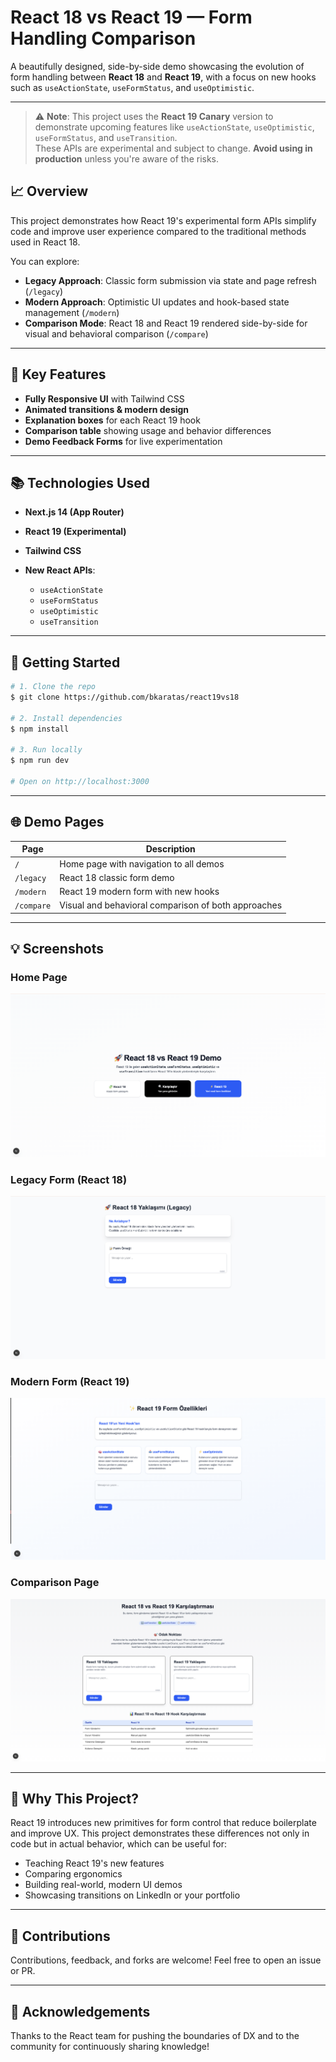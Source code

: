 # React 18 vs React 19 — Form Handling Comparison

A beautifully designed, side-by-side demo showcasing the evolution of form handling between **React 18** and **React 19**, with a focus on new hooks such as `useActionState`, `useFormStatus`, and `useOptimistic`.

---

> ⚠️ **Note**: This project uses the **React 19 Canary** version to demonstrate upcoming features like `useActionState`, `useOptimistic`, `useFormStatus`, and `useTransition`.  
> These APIs are experimental and subject to change. **Avoid using in production** unless you're aware of the risks.

## 📈 Overview



This project demonstrates how React 19's experimental form APIs simplify code and improve user experience compared to the traditional methods used in React 18.

You can explore:

* **Legacy Approach**: Classic form submission via state and page refresh (`/legacy`)
* **Modern Approach**: Optimistic UI updates and hook-based state management (`/modern`)
* **Comparison Mode**: React 18 and React 19 rendered side-by-side for visual and behavioral comparison (`/compare`)

---

## 🌟 Key Features

* **Fully Responsive UI** with Tailwind CSS
* **Animated transitions & modern design**
* **Explanation boxes** for each React 19 hook
* **Comparison table** showing usage and behavior differences
* **Demo Feedback Forms** for live experimentation

---

## 📚 Technologies Used

* **Next.js 14 (App Router)**
* **React 19 (Experimental)**
* **Tailwind CSS**
* **New React APIs**:

  * `useActionState`
  * `useFormStatus`
  * `useOptimistic`
  * `useTransition`

---

## 🚀 Getting Started

```bash
# 1. Clone the repo
$ git clone https://github.com/bkaratas/react19vs18

# 2. Install dependencies
$ npm install

# 3. Run locally
$ npm run dev

# Open on http://localhost:3000
```

---

## 🌐 Demo Pages

| Page       | Description                                         |
| ---------- | --------------------------------------------------- |
| `/`        | Home page with navigation to all demos              |
| `/legacy`  | React 18 classic form demo                          |
| `/modern`  | React 19 modern form with new hooks                 |
| `/compare` | Visual and behavioral comparison of both approaches |

---

## 💡 Screenshots

### Home Page


![Homepage](image.png)

### Legacy Form (React 18)

![Legacy Form](image-1.png)

### Modern Form (React 19)

![Modern Form](image-2.png)

### Comparison Page

![Comparison](image-3.png)

---

## 🙌 Why This Project?

React 19 introduces new primitives for form control that reduce boilerplate and improve UX. This project demonstrates these differences not only in code but in actual behavior, which can be useful for:

* Teaching React 19's new features
* Comparing ergonomics
* Building real-world, modern UI demos
* Showcasing transitions on LinkedIn or your portfolio

---

## 📢 Contributions

Contributions, feedback, and forks are welcome! Feel free to open an issue or PR.

---

## 🙏 Acknowledgements

Thanks to the React team for pushing the boundaries of DX and to the community for continuously sharing knowledge!


